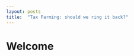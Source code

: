 ```yaml
---
layout: posts
title:  "Tax Farming: should we ring it back?"
---
```


# Welcome

<object data="/assets/pdfs/TaxFarmingEssay.pdf" width="1000" height="1000" type='application/pdf'/></object>